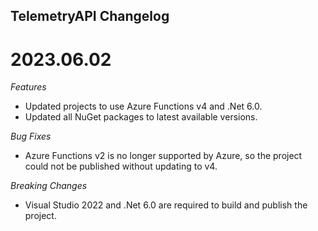 ## TelemetryAPI Changelog

<a name="x.y.z"></a>
# 2023.06.02

*Features*
* Updated projects to use Azure Functions v4 and .Net 6.0.
* Updated all NuGet packages to latest available versions.

*Bug Fixes*
* Azure Functions v2 is no longer supported by Azure, so the project could not be published without updating to v4.

*Breaking Changes*
* Visual Studio 2022 and .Net 6.0 are required to build and publish the project.
